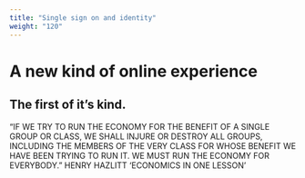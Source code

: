 ```yaml
---
title: "Single sign on and identity"
weight: "120"
---
```


# A new kind of online experience

## The first of it’s kind.



“IF WE TRY TO RUN THE ECONOMY FOR THE BENEFIT OF A SINGLE GROUP OR CLASS, WE SHALL INJURE OR DESTROY ALL GROUPS, INCLUDING THE MEMBERS OF THE VERY CLASS FOR WHOSE BENEFIT WE HAVE BEEN TRYING TO RUN IT. WE MUST RUN THE ECONOMY FOR EVERYBODY.” HENRY HAZLITT ‘ECONOMICS IN ONE LESSON’
